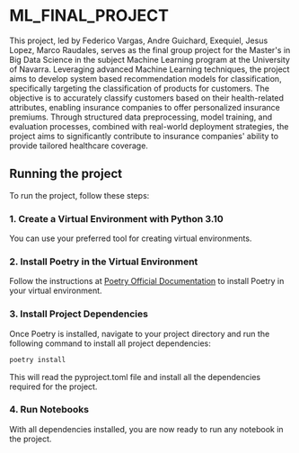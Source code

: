 # ML_FINAL_PROJECT
This project, led by Federico Vargas, Andre Guichard, Exequiel, Jesus Lopez, Marco Raudales, serves as the final group project for the Master's in Big Data Science in the subject Machine Learning program at the University of Navarra. Leveraging advanced Machine Learning techniques, the project aims to develop system based recommendation models for classification, specifically targeting the classification of products for customers. The objective is to accurately classify customers based on their health-related attributes, enabling insurance companies to offer personalized insurance premiums. Through structured data preprocessing, model training, and evaluation processes, combined with real-world deployment strategies, the project aims to significantly contribute to insurance companies' ability to provide tailored healthcare coverage.

## Running the project

To run the project, follow these steps:

### 1. Create a Virtual Environment with Python 3.10

You can use your preferred tool for creating virtual environments.

### 2. Install Poetry in the Virtual Environment

Follow the instructions at [Poetry Official Documentation](https://python-poetry.org/docs/#installing-with-the-official-installer) to install Poetry in your virtual environment.

### 3. Install Project Dependencies

Once Poetry is installed, navigate to your project directory and run the following command to install all project dependencies:

```bash
poetry install
```

This will read the pyproject.toml file and install all the dependencies required for the project.

### 4. Run Notebooks

With all dependencies installed, you are now ready to run any notebook in the project.
